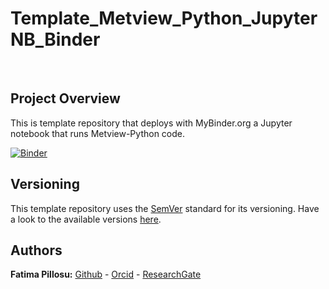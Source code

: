 #  Template_Metview_Python_JupyterNB_Binder 

<p>&nbsp;</p>  

## Project Overview
This is template repository that deploys with MyBinder.org a Jupyter notebook that runs Metview-Python code.

[![Binder](https://mybinder.org/badge_logo.svg)](https://mybinder.org/v2/gh/FatimaPillosu/Template_Metview_Python_JupyterNB_Binder/master)

## Versioning  
This template repository uses the [SemVer](http://semver.org/) standard for its versioning. Have a look to the available versions [here](https://github.com/FatimaPillosu/Template_Matlab_JupyterNB_Bynder/releases). 

## Authors  
**Fatima Pillosu:** [Github](https://github.com/FatimaPillosu) - [Orcid](https://orcid.org/0000-0001-8127-0990) - [ResearchGate](https://www.researchgate.net/profile/Fatima_Pillosu)
